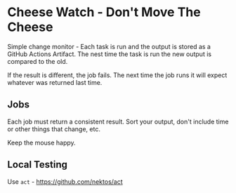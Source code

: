 # Cheese Watch - Don't Move The Cheese

Simple change monitor - Each task is run and the output is
stored as a GitHub Actions Artifact.  The nest time the task
is run the new output is compared to the old.

If the result is different, the job fails.   The next time
the job runs it will expect whatever was returned last time.

## Jobs

Each job must return a consistent result.   Sort your output,
don't include time or other things that change, etc.

Keep the mouse happy.

## Local Testing

Use `act` - https://github.com/nektos/act

